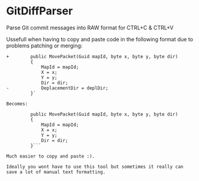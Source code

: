 # GitDiffParser
Parse Git commit messages into RAW format for CTRL+C &amp; CTRL+V

Ussefull when having to copy and paste code in the following format due to problems patching or merging:

```-        public MovePacket(Guid mapId, byte x, byte y, byte dir, byte deplDir)
+        public MovePacket(Guid mapId, byte x, byte y, byte dir)
         {
             MapId = mapId;
             X = x;
             Y = y;
             Dir = dir;
-            DeplacementDir = deplDir;
         }`
        
Becomes:

         public MovePacket(Guid mapId, byte x, byte y, byte dir)
         {
             MapId = mapId;
             X = x;
             Y = y;
             Dir = dir;
         }```

Much easier to copy and paste :).

Ideally you wont have to use this tool but sometimes it really can save a lot of manual text formatting.

